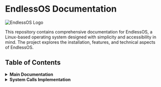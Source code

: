 # EndlessOS Documentation

![EndlessOS Logo](blob/main/logo.svg)

This repository contains comprehensive documentation for EndlessOS, a Linux-based operating system designed with simplicity and accessibility in mind. The project explores the installation, features, and technical aspects of EndlessOS.

## Table of Contents

<details>
<summary><strong>Main Documentation</strong></summary>
- [Introduction](#introduction)
- [Objectives](#objectives)
- [Requirements](#requirements)
- [Installation Steps](#installation-steps)
- [Issues and Solutions](#issues-and-solutions)
- [Filesystem Support](#filesystem-support)
- [Advantages and Disadvantages](#advantages-and-disadvantages)
- [Conclusion](#conclusion)
- [Future Outlook](#future-outlook)
- [Virtualization](#virtualization)
- [UNIX Standardization](#unix-standardization)

</br></br></br>

## Introduction

### Background
EndlessOS is a Linux-based operating system designed with simplicity and accessibility in mind. It was developed by Endless Computer (now part of Endless OS Foundation) with the goal of making computing accessible to everyone, regardless of their technical expertise or internet connectivity.

The operating system was first released in 2014 and has since evolved into a robust platform that focuses on offline usability, educational content, and a user-friendly interface. EndlessOS is particularly targeted toward regions with limited or no internet access, making it an ideal choice for educational institutions and communities in developing areas.

### Motivation
The motivation for exploring EndlessOS stems from its unique approach to operating system design and its focus on accessibility. As computing becomes increasingly essential in all aspects of life, operating systems that bridge the digital divide become crucial. EndlessOS addresses this need directly with its innovative offline content model and user-centric design.

Additionally, EndlessOS's implementation of the OSTree system for managing updates and application distribution presents an interesting case study in modern OS design. By examining and documenting this system, we aim to improve understanding of alternative approaches to package management and system updates beyond traditional methods found in other Linux distributions.

## System Architecture

```mermaid
flowchart TD
    A[EndlessOS] --> B[User Interface]
    A --> C[System Core]
    A --> D[Applications]
    
    B --> B1[GNOME-based Interface]
    B --> B2[Accessibility Features]
    
    C --> C1[Linux Kernel]
    C --> C2[OSTree System]
    C --> C3[ext4 Filesystem]
    
    D --> D1[Preloaded Knowledge Apps]
    D --> D2[Flatpak Applications]
    D --> D3[Educational Content]
    
    style A fill:#f9f,stroke:#333,stroke-width:2px
    style C2 fill:#bbf,stroke:#333,stroke-width:1px
```

## Objectives

- To successfully install EndlessOS in a virtual environment
- To document the installation process thoroughly with detailed steps and screenshots
- To explore and understand the unique features of EndlessOS, particularly its offline content model
- To analyze the filesystem structure and support in EndlessOS
- To identify potential challenges in using EndlessOS and document solutions
- To implement and understand system calls (specifically setpgid()) in the EndlessOS environment
- To examine the advantages and disadvantages of EndlessOS compared to other operating systems
- To understand virtualization concepts in the context of modern operating systems
- To gain insights into UNIX standardization and its impact on operating systems like EndlessOS

## Requirements

### Hardware Requirements

- Processor: 2 GHz dual core processor or better
- RAM: Minimum 2GB (4GB recommended for smooth operation)
- Storage: At least 20GB of free disk space
- Graphics: Any GPU capable of supporting OpenGL 3.0
- Host System: Windows 10/11, macOS, or Linux with adequate resources to run virtualization software

### Software Requirements

- Virtualization software: VMware Workstation 17 or Oracle VM VirtualBox (version 6.1 or later)
- EndlessOS ISO file (latest stable version: 4.0.0)
- Internet connection for downloading the ISO and potential updates
- Image and text editing software to help with documentation (optional)

## Installation Steps

### Setting up the Virtual Machine

The installation process began by setting up a new virtual machine in VMware Workstation 17 with appropriate specifications for EndlessOS.

```mermaid
sequenceDiagram
    participant User
    participant VMware
    participant EndlessOS
    
    User->>VMware: Create new VM
    User->>VMware: Allocate 8GB RAM
    User->>VMware: Allocate 25GB Storage
    User->>VMware: Configure EndlessOS ISO
    VMware->>EndlessOS: Boot from ISO
    EndlessOS->>User: Display installation menu
    User->>EndlessOS: Select "Install EndlessOS"
    User->>EndlessOS: Select Language (English)
    User->>EndlessOS: Choose "Reformat" option
    User->>EndlessOS: Create user account
    EndlessOS->>VMware: Complete installation
    EndlessOS->>User: Reboot into new system
```

### Installation Process Steps

1. Created a new VM in VMware Workstation 17 and allocated 8GB RAM and 25GB storage
2. Configured the VM to use the EndlessOS ISO as the boot medium
3. Started the VM and selected the "Install EndlessOS" option from the boot menu
4. Selected English as the language and continued with the installation
5. Chose the "Reformat" option for disk partitioning to use the entire virtual disk
6. Created user account using full name
7. Completed the installation and rebooted into the newly installed system

### Installation Screenshots

#### VM Setup Process
![VM Setup Step 1](blob/main/images/vm1.png)
*Creating the new virtual machine*

![VM Setup Step 2](blob/main/images/vm2.png)
*Selecting the VM type*

![VM Setup Step 3](blob/main/images/vm3.png)
*Configuring the VM settings*

![VM Setup Step 4](blob/main/images/vm4.png)
*Allocating resources to the VM*

![VM Setup Step 5](blob/main/images/vm5.png)
*Configuring storage options*

#### EndlessOS Installation Process
![Installation Step 1](blob/main/images/install1.png)
*EndlessOS boot screen*

![Installation Step 2](blob/main/images/install2.png)
*Language selection*

![Installation Step 3](blob/main/images/install3.png)
*Disk partitioning options*

![Installation Step 4](blob/main/images/install4.png)
*User account creation*

#### First Boot and Configuration
![First Boot Step 1](blob/main/images/config1.png)
*First boot welcome screen*

![First Boot Step 2](blob/main/images/config2.png)
*Desktop environment*

![First Boot Step 3](blob/main/images/config3.png)
*System settings panel*

## Issues and Solutions

### Problems Faced During Installation

- **Virtual Machine Display Resolution:** After initial installation, the VM was stuck at a low resolution (1024x768) and wouldn't automatically adjust to the VM window size.
- **VMware Workstation Guest Additions:** Attempted installation of VMware Workstation Guest Additions failed initially due to missing development packages.
- **Network Connectivity:** The network connection initially showed as connected but couldn't access the internet, preventing system updates.
- **OSTree Update Errors:** Received errors when trying to update the system using the OSTree mechanism unique to EndlessOS.

### Resolving Installation Issues

- **Display Resolution Issue:** Resolved by manually installing the VMware Workstation Guest Additions after installing the necessary development packages:
  ```bash
  $ sudo apt update
  $ sudo apt install build-essential linux-headers-$(uname -r)
  $ sudo sh /media/cdrom/VBoxLinuxAdditions.run
  ```
  After a reboot, the display resolution adjusted properly.

- **Network Connectivity Issue:** Fixed by changing the network adapter settings in VMware Workstation from NAT to Bridged Adapter, which allowed the VM to connect directly to the network.

- **OSTree Update Errors:** Fixed by synchronizing the system time:
  ```bash
  $ sudo timedatectl set-ntp true
  ```
  After that, the system updates proceeded normally.

## Filesystem Support

### EndlessOS Filesystem

EndlessOS primarily uses the **ext4** filesystem for its main partition. This choice is made for several important reasons:

- **Reliability:** ext4 is a mature and extensively tested filesystem in the Linux ecosystem, providing robust data integrity protection.
- **Performance:** It offers good performance characteristics for both small and large files.
- **Journal Support:** The journaling feature in ext4 helps prevent filesystem corruption during power failures or system crashes.
- **Extended Attributes:** ext4 supports extended attributes which are useful for the OSTree deployment system used by EndlessOS.
- **Large File Support:** It can handle files up to 16TB and volumes up to 1EB, which is more than adequate for typical use cases.

```mermaid
graph TD
    subgraph "EndlessOS Filesystem Structure"
        A[Root Filesystem] --> B[/]
        B --> C[/home - ext4]
        B --> D[/var - ext4]
        B --> E[/boot - ext4]
        B --> F[OSTree deployment - ext4]
        E --> G[GRUB configuration]
        F --> H[Read-only system image]
        F --> I[Applications]
    end
```

### Other Supported Filesystems

EndlessOS, being based on Linux, also supports mounting and reading from various other filesystems:

- **FAT32:** Supported for compatibility with removable media and dual-boot systems with Windows.
- **NTFS:** Supported through ntfs-3g for accessing Windows partitions.
- **exFAT:** Supported for removable media that exceeds FAT32's 4GB file size limitation.
- **Btrfs:** Basic support is available, though not recommended for the system partition.
- **HFS+ and APFS:** Limited read-only support for macOS partitions.

The OSTree system used by EndlessOS for managing the system image also has specific filesystem requirements, which ext4 satisfies well. This deployment model, similar to what's used in platforms like Android, helps ensure system integrity and makes updates more reliable.

## Advantages and Disadvantages

### Advantages of EndlessOS

- **Offline Content:** The bundled knowledge apps provide valuable information without requiring internet access.
- **User-Friendly Interface:** The GNOME-based interface is intuitive and approachable for new users.
- **OSTree Updates:** The atomic update system ensures system stability and prevents broken packages.
- **Low Resource Requirements:** Can run effectively on older hardware compared to some other modern operating systems.
- **Educational Focus:** Built-in educational content makes it excellent for learning environments.
- **Flatpak Support:** The use of containerized applications enhances security and simplifies application management.
- **Stability:** The read-only system partition prevents common system corruption issues.

### Disadvantages of EndlessOS

- **Limited Application Ecosystem:** Fewer available applications compared to mainstream distributions.
- **Customization Restrictions:** The read-only nature of the system partition limits advanced customization.
- **Development Environment:** Not ideal for developers due to the restricted nature of the system.
- **Update Size:** OSTree updates can be larger than traditional package-based updates.
- **Hardware Compatibility:** May have issues with very recent or uncommon hardware due to its stable but not cutting-edge kernel.
- **Limited Package Management:** Traditional apt/dpkg commands don't work as expected since the system uses OSTree and Flatpak.

```mermaid
pie title "EndlessOS Use Case Suitability"
    "Educational Environments" : 40
    "Regions with Limited Internet" : 30
    "New Computer Users" : 20
    "Development Work" : 5
    "Gaming" : 5
```

## Conclusion

Throughout this project, valuable insights have been gained into EndlessOS and its unique approach to operating system design. EndlessOS successfully achieves its primary goals of providing an accessible, user-friendly computing experience with a focus on offline usability and educational content.

The installation process in a virtual environment was generally straightforward, with only minor issues that were resolved through standard troubleshooting steps. The system's performance within VMware Workstation was satisfactory, providing a smooth user experience once the Guest Additions were properly configured.

The OSTree deployment model used by EndlessOS represents an innovative approach to system updates and maintenance. This model enhances system reliability by treating the operating system as an atomic unit, reducing the likelihood of update-related issues that plague many traditional Linux distributions.

EndlessOS's filesystem choice of ext4 balances performance, reliability, and compatibility needs effectively. The system's approach to applications, leveraging Flatpak for containerized applications, enhances security while maintaining ease of use.

For users in regions with limited internet connectivity or for educational environments, EndlessOS offers significant advantages over other options. Its preloaded content and emphasis on offline functionality make it uniquely suited for bridging digital divides.

The implementation of system calls, particularly setpgid(), demonstrated that despite its user-friendly focus, EndlessOS retains the powerful underpinnings of a Linux system, allowing for advanced operations and programming.

EndlessOS represents a compelling option for specific use cases, particularly in educational environments and areas with limited connectivity. Its innovative approach to system design offers valuable lessons for the broader operating system landscape.

## Future Outlook

### Future Direction

EndlessOS is positioned to continue evolving in several important directions:

- **Integration with Cloud Services:** As internet access expands globally, EndlessOS could benefit from better integration with cloud services while maintaining its offline-first approach.
- **Application Ecosystem Growth:** The Flatpak ecosystem continues to grow, which will naturally expand the software available to EndlessOS users.
- **Educational Content Expansion:** There's significant potential for expanding the educational content available in EndlessOS, particularly in STEM fields.
- **Hardware Support Improvements:** Continued updates to the Linux kernel will improve hardware compatibility over time.
- **OSTree Advancements:** The OSTree system is still evolving, and future improvements could enhance update efficiency and reduce bandwidth requirements.

### Recommendations

Based on experience with EndlessOS, the following improvements and changes are recommended:

- **Better Virtualization Support:** Streamlining the process of installing Guest Additions would improve the virtualization experience.
- **Expanded Developer Tools:** Adding more developer-focused tools and documentation would make the system more appealing to technical users.
- **Offline Documentation:** Including more comprehensive offline documentation would align with the system's offline-first philosophy.
- **Incremental Updates:** Implementing more efficient delta updates would reduce bandwidth requirements for users with limited connectivity.
- **Customization Options:** Providing more user-facing customization options without compromising the system's integrity would benefit power users.
- **Enterprise Features:** Adding features for centralized management would make EndlessOS more viable for educational institutions and businesses.

```mermaid
gantt
    title EndlessOS Future Development Roadmap (Projected)
    dateFormat  YYYY-MM-DD
    section Core System
    OSTree Optimization            :2023-01-01, 120d
    Hardware Support Improvements  :2023-04-01, 180d
    section Applications
    Flatpak Ecosystem Expansion    :2023-01-01, 365d
    Educational Content Updates    :2023-03-01, 180d
    section User Experience
    Desktop Environment Enhancements :2023-02-01, 150d
    Accessibility Improvements     :2023-05-01, 120d
```

## Virtualization

### What is Virtualization?

Virtualization is a technology that creates an abstraction layer over computer hardware, allowing multiple operating systems and applications to share a single physical machine's resources. It enables the creation of virtual machines (VMs) that behave like independent computers with their own virtual hardware, including CPU, memory, storage, and networking interfaces, all running on a physical host system.

### Why Virtualization Matters

Virtualization has become a cornerstone of modern computing for several important reasons:

- **Resource Efficiency:** Virtualization allows for better utilization of hardware resources by running multiple virtual systems on a single physical machine.
- **Isolation and Security:** Virtual machines provide strong isolation between environments, enhancing security and stability.
- **Flexibility and Portability:** VMs can be easily moved between host systems, enabling better disaster recovery and load balancing.
- **Testing and Development:** Virtualization creates safe environments for testing software without affecting production systems.
- **Legacy Application Support:** Older applications that require specific OS versions can be run in VMs on modern hardware.
- **Cost Reduction:** By consolidating multiple systems onto fewer physical machines, organizations can significantly reduce hardware, energy, and maintenance costs.

```mermaid
graph LR
    A[Physical Host] --> B[Hypervisor]
    B --> C[Virtual Machine 1<br>EndlessOS]
    B --> D[Virtual Machine 2<br>Windows]
    B --> E[Virtual Machine 3<br>macOS]
    
    C --> F[vCPU]
    C --> G[vRAM]
    C --> H[vDisk]
    C --> I[vNetwork]
    
    style A fill:#f5f5f5,stroke:#333,stroke-width:2px
    style B fill:#dff0d8,stroke:#333,stroke-width:2px
    style C fill:#d9edf7,stroke:#333,stroke-width:2px
    style D fill:#fcf8e3,stroke:#333,stroke-width:2px
    style E fill:#f2dede,stroke:#333,stroke-width:2px
```

### How Virtualization Works

Virtualization is implemented through software called a hypervisor or Virtual Machine Monitor (VMM), which manages the hardware resources and presents them to guest operating systems. There are two main types of hypervisors:

- **Type 1 (Bare-metal):** Runs directly on the host's hardware to control the hardware and manage guest operating systems. Examples include VMware ESXi, Microsoft Hyper-V, and Xen.
- **Type 2 (Hosted):** Runs on a conventional operating system like any other application. Examples include VMware Workstation (which was used for this project), Oracle VirtualBox, and Parallels Desktop.

The hypervisor creates and manages virtual machines by:
1. Emulating hardware devices for each VM
2. Scheduling VM access to physical CPU cores
3. Managing memory allocation and translation between virtual and physical memory addresses
4. Handling I/O operations between VMs and physical devices
5. Providing isolation between different VMs

Modern CPUs include hardware extensions (Intel VT-x, AMD-V) that accelerate virtualization by reducing the overhead of running virtual machines, allowing near-native performance in many cases.

### Virtualization in EndlessOS Context

For this project, VMware Workstation was used to create a virtual machine running EndlessOS. This approach offered several advantages:

- The ability to test EndlessOS without modifying the host system's partitions
- Easy setup and teardown of test environments
- The ability to take snapshots at different stages of configuration
- Resource control to test performance under different conditions
- A safe environment for testing system calls and other low-level operations

Virtualization has fundamentally transformed modern computing, enabling cloud computing, containerization, and the flexible deployment models that define today's IT infrastructure. It continues to evolve with technologies like nested virtualization, GPU passthrough, and specialized security enhancements.

## UNIX Standardization

### The Significance of UNIX Standardization

UNIX standardization is crucial for ensuring compatibility and portability across different UNIX and UNIX-like operating systems. Standardization efforts have led to a common base of functionality that applications can rely on, regardless of the specific UNIX implementation they're running on. This has been vital for the growth of the UNIX ecosystem and the development of portable applications.

```mermaid
timeline
    title Evolution of UNIX Standards
    1980s : AT&T's SVID
           First POSIX efforts
    1990s : X/Open's XPG
           Creation of Single UNIX Specification
    1996 : The Open Group formed
    1998 : UNIX 98 specification released
    2001 : POSIX:2001 created
    2003 : UNIX 03 specification released
    2008 : POSIX:2008 published
    2010s+ : Continued evolution
             Modern computing focus
```

### Key Organizations in UNIX Standardization

Several organizations have played pivotal roles in standardizing UNIX:

- **The Open Group:** A vendor-neutral industry consortium that maintains the Single UNIX Specification (SUS) and owns the UNIX trademark.
- **IEEE (Institute of Electrical and Electronics Engineers):** Developed the POSIX standards through its standards committee.
- **ISO/IEC (International Organization for Standardization/International Electrotechnical Commission):** Adopted the POSIX standards as international standards.
- **X/Open:** Originally a separate organization that developed the X/Open Portability Guide (XPG), later merged into The Open Group.
- **AT&T:** The original creator of UNIX, whose System V Interface Definition (SVID) influenced many standardization efforts.

### The POSIX Standard

POSIX (Portable Operating System Interface) is a family of standards specified by the IEEE to define the API, shell, and utility interfaces for software compatible with variants of UNIX. It's important because it:

- Provides a baseline of functionality that all UNIX-like systems should implement
- Enables developers to write portable applications that work across different UNIX systems
- Forms the foundation for the Single UNIX Specification
- Is recognized internationally through ISO/IEC standardization

POSIX is divided into several parts:

- **POSIX.1 (IEEE Std 1003.1):** Core services including file I/O, process control, and basic system utilities
- **POSIX.2 (IEEE Std 1003.2):** Shell and utilities
- **POSIX.1b:** Real-time extensions
- **POSIX.1c:** Threads extensions

### The Single UNIX Specification (SUS)

The Single UNIX Specification is a standardization effort led by The Open Group that integrates and extends the POSIX standards. Its main goals are:

- Providing a single, comprehensive, and consistent set of standards for UNIX systems
- Ensuring backward compatibility while adding new functionality
- Defining conformance requirements for systems claiming UNIX certification
- Promoting application portability across different UNIX platforms

The SUS has evolved through several versions, including UNIX 95, UNIX 98, and UNIX 03, each adding new features and refining existing requirements.

### POSIX Compliance in EndlessOS

EndlessOS, being built on a Linux foundation, inherits significant POSIX compliance from the Linux kernel and GNU utilities. This compliance can be observed in several ways:

- The implementation of system calls like `setpgid()` follows POSIX semantics
- The shell environment provides POSIX-compliant command behavior
- File system operations adhere to POSIX requirements
- Process management follows POSIX specifications

While EndlessOS isn't formally certified under the Single UNIX Specification (as is common for many Linux distributions), its practical compliance with POSIX standards ensures good compatibility with UNIX applications and development practices.

### Challenges in UNIX Standardization

UNIX vendors face several challenges in adhering to standardization:

- **Balancing innovation with compatibility:** Adding new features while maintaining backward compatibility
- **Implementation differences:** Subtle variations in behavior even among compliant systems
- **Certification costs:** The expense of formal UNIX certification can be prohibitive for open-source projects
- **Evolving computing landscape:** Adapting standards to cloud, containers, and modern development practices

Despite these challenges, UNIX standardization continues to be vital for ensuring application portability and system interoperability in today's diverse computing environment.

</details>

<details>
<summary><strong>System Calls Implementation</strong></summary>

- [Understanding System Calls](#understanding-system-calls)
- [The setpgid() System Call](#the-setpgid-system-call)
- [Implementation Process](#implementation-process)
- [Program Output](#program-output)
- [Observations and Learning](#observations-and-learning)

</br></br></br>

## System Calls Implementation

### Understanding System Calls

System calls are the fundamental interface between applications and the operating system kernel. They allow user programs to request services from the operating system, such as file operations, process management, and network communications. In Unix-like systems like EndlessOS, system calls are the primary mechanism for applications to interact with hardware resources and maintain system security through controlled access.

```mermaid
graph TD
    A[User Application] -->|System Call Interface| B[Kernel Space]
    A --> C[User Space]
    B --> D[Hardware]
    
    C --> E[Libraries]
    E -->|Wrapper Functions| A
    
    B --> F[Process Management]
    B --> G[Memory Management]
    B --> H[File Systems]
    B --> I[Network Stack]
    B --> J[Device Drivers]
    
    style A fill:#d9edf7,stroke:#333,stroke-width:1px
    style B fill:#dff0d8,stroke:#333,stroke-width:1px
    style C fill:#d9edf7,stroke:#333,stroke-width:1px
    style D fill:#f5f5f5,stroke:#333,stroke-width:1px
```

### The setpgid() System Call

For this project, the focus was specifically on implementing and understanding the `setpgid()` system call. This system call is used to set the process group ID for a specified process. Process groups are collections of related processes that can receive signals together and are commonly used for job control in shell environments.

The function signature for `setpgid()` is:
```c
int setpgid(pid_t pid, pid_t pgid);
```

Where:
- `pid` is the process ID of the process whose group ID should be changed. If this is 0, the current process's ID is used.
- `pgid` is the new process group ID. If this is 0, the process ID specified by `pid` is used as the process group ID.

### Implementation Process

To demonstrate the use of the `setpgid()` system call in EndlessOS, a C program was created that creates multiple child processes and organizes them into process groups. This implementation helps illustrate how process groups work in a Unix-like environment.

First, the necessary development tools in EndlessOS were installed:
```bash
$ sudo apt update
$ sudo apt install build-essential
```

Then, a C program to demonstrate `setpgid()` was created:
```bash
$ nano pgid_demonestration.c
```

```c
#include <stdio.h>
#include <stdlib.h>
#include <unistd.h>
#include <sys/types.h>
#include <sys/wait.h>

int main() {
    pid_t pid1, pid2, pid3;
    pid_t pgid;
    
    printf("Parent process PID: %d\n", getpid());
    
    pid1 = fork();
    if (pid1 < 0) {
        perror("Fork failed");
        exit(1);
    } else if (pid1 == 0) {
        printf("First child PID: %d, Parent PID: %d\n", getpid(), getppid());
        
        if (setpgid(0, 0) < 0) {
            perror("setpgid failed");
            exit(1);
        }
        
        printf("First child's process group ID: %d\n", getpgrp());
        sleep(2);
        exit(0);
    }
    
    pid2 = fork();
    if (pid2 < 0) {
        perror("Fork failed");
        exit(1);
    } else if (pid2 == 0) {
        printf("Second child PID: %d, Parent PID: %d\n", getpid(), getppid());
        
        if (setpgid(0, pid1) < 0) {
            perror("setpgid failed");
            exit(1);
        }
        
        printf("Second child's process group ID: %d\n", getpgrp());
        sleep(3);
        exit(0);
    }
    
    pid3 = fork();
    if (pid3 < 0) {
        perror("Fork failed");
        exit(1);
    } else if (pid3 == 0) {
        printf("Third child PID: %d, Parent PID: %d\n", getpid(), getppid());
        
        if (setpgid(0, 0) < 0) {
            perror("setpgid failed");
            exit(1);
        }
        
        printf("Third child's process group ID: %d\n", getpgrp());
        sleep(4);
        exit(0);
    }
    
    sleep(1);
    
    printf("\nParent process group ID: %d\n", getpgrp());
    
    waitpid(pid1, NULL, 0);
    waitpid(pid2, NULL, 0);
    waitpid(pid3, NULL, 0);
    
    printf("All child processes have completed.\n");
    return 0;
}
```

The program was compiled with:
```bash
$ gcc pgid_demonestration.c -o pgid_demonestration
$ ./pgid_demonestration
```

When executed, this program creates three child processes and demonstrates how the `setpgid()` system call can be used to organize processes into groups. The first and third children are placed in their own process groups, while the second child is placed in the same group as the first child.

### Program Output

```
Parent process PID: 3421
First child PID: 3422, Parent PID: 3421
First child's process group ID: 3422
Second child PID: 3423, Parent PID: 3421
Second child's process group ID: 3422
Third child PID: 3424, Parent PID: 3421
Third child's process group ID: 3424

Parent process group ID: 3421
All child processes have completed.
```

```mermaid
graph LR
    A[Parent Process<br>PID: 3421<br>PGID: 3421] --> B[Child 1<br>PID: 3422<br>PGID: 3422]
    A --> C[Child 2<br>PID: 3423<br>PGID: 3422]
    A --> D[Child 3<br>PID: 3424<br>PGID: 3424]
    
    B -.-> E[Process Group<br>PGID: 3422]
    C -.-> E
    D -.-> F[Process Group<br>PGID: 3424]
    
    style A fill:#f5f5f5,stroke:#333,stroke-width:2px
    style B fill:#dff0d8,stroke:#333,stroke-width:1px
    style C fill:#dff0d8,stroke:#333,stroke-width:1px
    style D fill:#fcf8e3,stroke:#333,stroke-width:1px
    style E fill:#d9edf7,stroke:#333,stroke-width:1px,stroke-dasharray: 5 5
    style F fill:#d9edf7,stroke:#333,stroke-width:1px,stroke-dasharray: 5 5
```

### Observations and Learning

Through this implementation, several insights were gained:

- Process groups in Unix-like systems provide a mechanism for organizing related processes, which is essential for job control in shell environments.
- The `setpgid()` system call allows for fine-grained control over which processes belong to which groups.
- When a process creates a new process group (by setting its own group ID to its own PID), it becomes the process group leader.
- Process groups enable signals to be sent to multiple related processes at once, which is useful for operations like stopping or terminating a group of related processes.
- The implementation of process groups in EndlessOS follows the POSIX standard, demonstrating the importance of UNIX standardization in providing consistent behavior across different operating systems.

This hands-on experience with system calls reinforced understanding of the relationship between user applications and the operating system kernel, highlighting how low-level system functions can be leveraged to build more complex application behaviors.
</details>